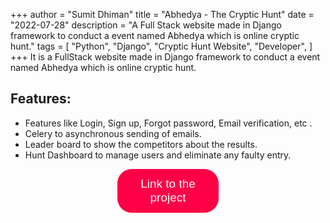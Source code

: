 +++
author = "Sumit Dhiman"
title = "Abhedya - The Cryptic Hunt"
date = "2022-07-28"
description = "A Full Stack website made in Django framework to conduct a event named Abhedya which is online cryptic hunt."
tags = [
"Python",
"Django",
"Cryptic Hunt Website",
"Developer",
]
+++
It is a FullStack website made in Django framework to conduct a event named Abhedya which is online cryptic hunt.

## Features:
- Features like Login, Sign up, Forgot password, Email verification, etc .
- Celery to asynchronous sending of emails.
- Leader board to show the competitors about the results.
- Hunt Dashboard to manage users and eliminate any faulty entry.

<a href="https://github.com/lucifer1708/cryptic-hunt" target="_blank"><button style="
padding: 13px;
  padding-right: 13px;
  padding-left: 13px;
font-size: 19px;
background-color: #ff0046;
border: 0px;
border-radius: 23px;
color: white;
padding-left: 21px;
padding-right: 21px;
  margin-left: 34%;
  margin-right: 34%;
}
">Link to the project</button></a>

